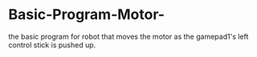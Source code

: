 # Basic-Program-Motor-
the basic program for robot that moves the motor as the gamepad1's left control stick is pushed up.
